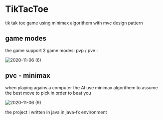 # TikTacToe
tik tak toe game using minimax algorithem with mvc design pattern

## game modes
the game support 2 game modes: pvp / pve :

![2020-11-06 (6)](https://user-images.githubusercontent.com/51089069/98361997-30dbd180-2035-11eb-8b97-4fc78f5b1ef5.png)







## pvc - minimax
when playing agains a computer the AI use minimax algorithem to assume the best move to pick in order to beat you


![2020-11-06 (9)](https://user-images.githubusercontent.com/51089069/98362791-82d12700-2036-11eb-884b-3a06f58c7045.png)


the project i written in java in java-fx environment
